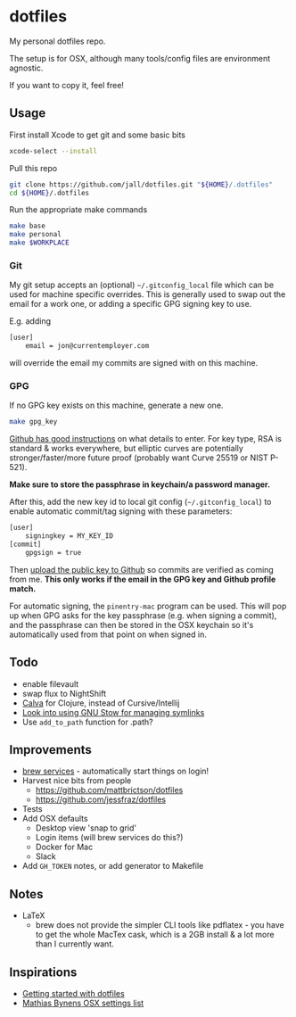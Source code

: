 # dotfiles

My personal dotfiles repo.

The setup is for OSX, although many tools/config files are environment agnostic.

If you want to copy it, feel free!

## Usage

First install Xcode to get git and some basic bits

```sh
xcode-select --install
```

Pull this repo

```sh
git clone https://github.com/jall/dotfiles.git "${HOME}/.dotfiles"
cd ${HOME}/.dotfiles
```

Run the appropriate make commands

```sh
make base
make personal
make $WORKPLACE
```

### Git

My git setup accepts an (optional) `~/.gitconfig_local` file which can be used for machine specific overrides. This is generally used to swap out the email for a work one, or adding a specific GPG signing key to use.

E.g. adding

```sh
[user]
    email = jon@currentemployer.com
```

will override the email my commits are signed with on this machine.

### GPG

If no GPG key exists on this machine, generate a new one.

```sh
make gpg_key
```

[Github has good instructions](https://help.github.com/articles/generating-a-new-gpg-key) on what details to enter. For key type, RSA is standard & works everywhere, but elliptic curves are potentially stronger/faster/more future proof (probably want Curve 25519 or NIST P-521).

**Make sure to store the passphrase in keychain/a password manager.**

After this, add the new key id to local git config (`~/.gitconfig_local`) to enable automatic commit/tag signing with these parameters:

```sh
[user]
    signingkey = MY_KEY_ID
[commit]
    gpgsign = true

```

Then [upload the public key to Github](https://help.github.com/articles/adding-a-new-gpg-key-to-your-github-account) so commits are verified as coming from me. **This only works if the email in the GPG key and Github profile match.**

For automatic signing, the `pinentry-mac` program can be used. This will pop up when GPG asks for the key passphrase (e.g. when signing a commit), and the passphrase can then be stored in the OSX keychain so it's automatically used from that point on when signed in.

## Todo

- enable filevault
- swap flux to NightShift
- [Calva](https://calva.io/) for Clojure, instead of Cursive/Intellij
- [Look into using GNU Stow for managing symlinks](https://alexpearce.me/2016/02/managing-dotfiles-with-stow/)
- Use `add_to_path` function for .path?

## Improvements

- [brew services](https://github.com/Homebrew/homebrew-services) - automatically start things on login!
- Harvest nice bits from people
  - https://github.com/mattbrictson/dotfiles
  - https://github.com/jessfraz/dotfiles
- Tests
- Add OSX defaults
  - Desktop view 'snap to grid'
  - Login items (will brew services do this?)
  - Docker for Mac
  - Slack
- Add `GH_TOKEN` notes, or add generator to Makefile

## Notes

- LaTeX
  - brew does not provide the simpler CLI tools like pdflatex - you have to get the whole MacTex cask, which is a 2GB install & a lot more than I currently want.

## Inspirations

- [Getting started with dotfiles](https://medium.com/@webprolific/getting-started-with-dotfiles-43c3602fd789)
- [Mathias Bynens OSX settings list](https://github.com/mathiasbynens/dotfiles/blob/master/.macos)
